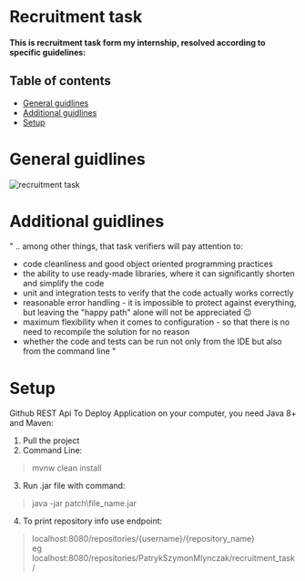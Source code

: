 # Recruitment task 

#### This is recruitment task form my internship, resolved according to specific guidelines:

## Table of contents
* [General guidlines](#general-guidlines)
* [Additional guidlines](#additional-guidlines)
* [Setup](#setup)


# General guidlines
![recruitment task](https://user-images.githubusercontent.com/44747531/121699453-3ae41800-cacf-11eb-8d4f-7411ffc2b8ec.PNG)


# Additional guidlines

" .. among other things, that task verifiers will pay attention to:
* code cleanliness and good object oriented programming practices
* the ability to use ready-made libraries, where it can significantly shorten and simplify the code
* unit and integration tests to verify that the code actually works correctly
* reasonable error handling - it is impossible to protect against everything, but leaving the "happy path" alone will not be appreciated 😉
* maximum flexibility when it comes to configuration - so that there is no need to recompile the solution for no reason
* whether the code and tests can be run not only from the IDE but also from the command line "

# Setup
Github REST Api
To Deploy Application on your computer, you need Java 8+ and Maven:

1. Pull the project
3. Command Line:
>mvnw clean install

3. Run .jar file with command:
>java -jar patch\file_name.jar

4. To print repository info use endpoint:
>localhost:8080/repositories/{username}/{repository_name} <br />
>eg <br />
>localhost:8080/repositories/PatrykSzymonMlynczak/recruitment_task/
